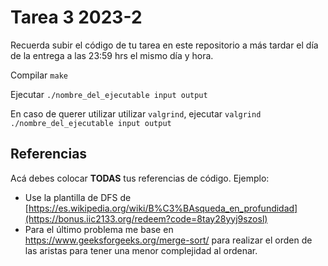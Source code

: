 # Tarea 3 2023-2

Recuerda subir el código de tu tarea en este repositorio a más tardar el día de la entrega a las 23:59 hrs el mismo día y hora.

Compilar ```make```

Ejecutar ```./nombre_del_ejecutable input output```

En caso de querer utilizar utilizar ```valgrind```, ejecutar ```valgrind ./nombre_del_ejecutable input output```

## Referencias

Acá debes colocar **TODAS** tus referencias de código. Ejemplo:
- Use la plantilla de DFS de [https://es.wikipedia.org/wiki/B%C3%BAsqueda_en_profundidad](https://bonus.iic2133.org/redeem?code=8tay28yyj9szosl)
- Para el último problema me base en https://www.geeksforgeeks.org/merge-sort/ para realizar el orden de las aristas para tener una menor complejidad al ordenar.